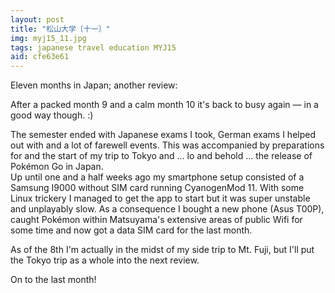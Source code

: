 ```yaml
---
layout: post
title: "松山大学〔十一〕"
img: myj15_11.jpg
tags: japanese travel education MYJ15
aid: cfe63e61
---
```


Eleven months in Japan; another review:

After a packed month 9 and a calm month 10 it's back to busy again — in a good way though. :)

The semester ended with Japanese exams I took, German exams I helped out with and a lot of farewell events. This was accompanied by preparations for and the start of my trip to Tokyo and ... lo and behold ... the release of Pokémon Go in Japan.  
Up until one and a half weeks ago my smartphone setup consisted of a Samsung I9000 without SIM card running CyanogenMod 11. With some Linux trickery I managed to get the app to start but it was super unstable and unplayably slow. As a consequence I bought a new phone (Asus T00P), caught Pokémon within Matsuyama's extensive areas of public Wifi for some time and now got a data SIM card for the last month.

As of the 8th I'm actually in the midst of my side trip to Mt. Fuji, but I'll put the Tokyo trip as a whole into the next review. 

On to the last month!